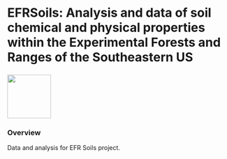 # EFRSoils:  Analysis and data of soil chemical and physical properties within the Experimental Forests and Ranges of the Southeastern US

### 
<img src="https://i.imgur.com/OsTddzt.png" width="100" height="100">

### Overview

Data and analysis for EFR Soils project.
